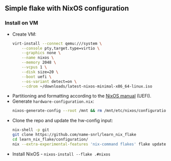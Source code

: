 ## Simple flake with NixOS configuration

### Install on VM

- Create VM:
  ```bash
  virt-install --connect qemu:///system \
      --console pty,target.type=virtio \
      --graphics none \
      --name nixos \
      --memory 2048 \
      --vcpus 1 \
      --disk size=20 \
      --boot uefi \
      --os-variant detect=on \
      --cdrom ~/downloads/latest-nixos-minimal-x86_64-linux.iso
  ```
- Partitioning and formatting according to the [NixOS
  manual](https://nixos.org/manual/nixos/stable/index.html#sec-installation-partitioning)
  (UEFI).
- Generate `hardware-configuration.nix`:
  ```bash
  nixos-generate-config --root /mnt && rm /mnt/etc/nixos/configuration.nix
  ```
- Clone the repo and update the hw-config input:
  ```bash
  nix-shell -p git
  git clone https://github.com/name-snrl/learn_nix_flake
  cd learn_nix_flake/configuration/
  nix --extra-experimental-features 'nix-command flakes' flake update hw-config
  ```
- Install NixOS - `nixos-install --flake .#nixos`
